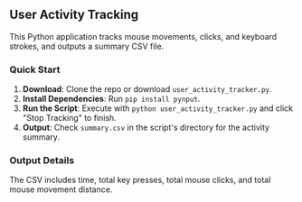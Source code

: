 ## User Activity Tracking

This Python application tracks mouse movements, clicks, and keyboard strokes, and outputs a summary CSV file.

### Quick Start

1. **Download**: Clone the repo or download `user_activity_tracker.py`.
2. **Install Dependencies**: Run `pip install pynput`.
3. **Run the Script**: Execute with `python user_activity_tracker.py` and click "Stop Tracking" to finish.
4. **Output**: Check `summary.csv` in the script's directory for the activity summary.

### Output Details

The CSV includes time, total key presses, total mouse clicks, and total mouse movement distance.


